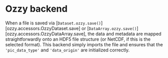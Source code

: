 
# Ozzy backend

When a file is saved via [`Dataset.ozzy.save()`][ozzy.accessors.OzzyDataset.save] or [`DataArray.ozzy.save()`][ozzy.accessors.OzzyDataArray.save], the data and metadata are mapped straightforwardly onto an HDF5 file structure (or NetCDF, if this is the selected format). This backend simply imports the file and ensures that the `'pic_data_type'` and `'data_origin'` are initialized correctly.